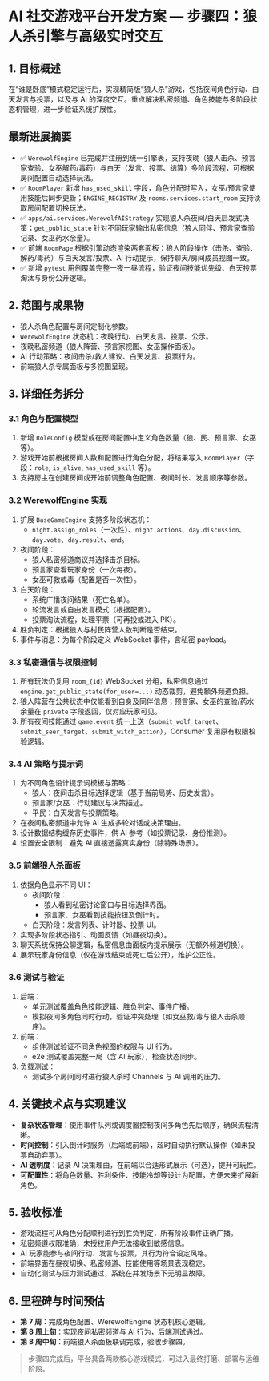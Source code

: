 # AI 社交游戏平台开发方案 — 步骤四：狼人杀引擎与高级实时交互

## 1. 目标概述
在“谁是卧底”模式稳定运行后，实现精简版“狼人杀”游戏，包括夜间角色行动、白天发言与投票，以及与 AI 的深度交互。重点解决私密频道、角色技能与多阶段状态机管理，进一步验证系统扩展性。

## 最新进展摘要
- ✅ `WerewolfEngine` 已完成并注册到统一引擎表，支持夜晚（狼人击杀、预言家查验、女巫解药/毒药）与白天（发言、投票、结算）多阶段流程，可根据房间配置自动选择玩法。
- ✅ `RoomPlayer` 新增 `has_used_skill` 字段，角色分配时写入，女巫/预言家使用技能后同步更新；`ENGINE_REGISTRY` 及 `rooms.services.start_room` 支持读取房间配置切换玩法。
- ✅ `apps/ai.services.WerewolfAIStrategy` 实现狼人杀夜间/白天启发式决策；`get_public_state` 针对不同玩家输出私密信息（狼人同伴、预言家查验记录、女巫药水余量）。
- ✅ 前端 `RoomPage` 根据引擎动态渲染两套面板：狼人阶段操作（击杀、查验、解药/毒药）与白天发言/投票、AI 行动提示，保持聊天/房间成员视图一致。
- ✅ 新增 `pytest` 用例覆盖完整一夜一昼流程，验证夜间技能优先级、白天投票淘汰与身份公开逻辑。

## 2. 范围与成果物
- 狼人杀角色配置与房间定制化参数。
- `WerewolfEngine` 状态机：夜晚行动、白天发言、投票、公示。
- 夜晚私密频道（狼人阵营、预言家视图、女巫操作面板）。
- AI 行动策略：夜间击杀/救人建议、白天发言、投票行为。
- 前端狼人杀专属面板与多视图呈现。

## 3. 详细任务拆分
### 3.1 角色与配置模型
1. 新增 `RoleConfig` 模型或在房间配置中定义角色数量（狼、民、预言家、女巫等）。
2. 游戏开始前根据房间人数和配置进行角色分配，将结果写入 `RoomPlayer`（字段：`role`, `is_alive`, `has_used_skill` 等）。
3. 支持房主在创建房间或开始前调整角色配置、夜间时长、发言顺序等参数。

### 3.2 WerewolfEngine 实现
1. 扩展 `BaseGameEngine` 支持多阶段状态机：
   - `night.assign_roles`（一次性）、`night.actions`、`day.discussion`、`day.vote`、`day.result`、`end`。
2. 夜间阶段：
   - 狼人私密频道商议并选择击杀目标。
   - 预言家查看玩家身份（一次每夜）。
   - 女巫可救或毒（配置是否一次性）。
3. 白天阶段：
   - 系统广播夜间结果（死亡名单）。
   - 轮流发言或自由发言模式（根据配置）。
   - 投票淘汰流程，处理平票（可再投或进入 PK）。
4. 胜负判定：根据狼人与村民阵营人数判断是否结束。
5. 事件与消息：为每个阶段定义 WebSocket 事件，含私密 payload。

### 3.3 私密通信与权限控制
1. 所有玩法仍复用 `room_{id}` WebSocket 分组，私密信息通过 `engine.get_public_state(for_user=...)` 动态裁剪，避免额外频道负担。
2. 狼人阵营在公共状态中仅能看到自身及同伴信息；预言家、女巫的查验/药水余量在 `private` 字段返回，仅对应玩家可见。
3. 所有夜间技能通过 `game.event` 统一上送（`submit_wolf_target`、`submit_seer_target`、`submit_witch_action`），Consumer 复用原有权限校验逻辑。

### 3.4 AI 策略与提示词
1. 为不同角色设计提示词模板与策略：
   - 狼人：夜间击杀目标选择逻辑（基于当前局势、历史发言）。
   - 预言家/女巫：行动建议与决策描述。
   - 平民：白天发言与投票策略。
2. 在夜间私密频道中允许 AI 生成多轮对话或决策理由。
3. 设计数据结构缓存历史事件，供 AI 参考（如投票记录、身份推测）。
4. 设置安全限制：避免 AI 直接透露真实身份（除特殊场景）。

### 3.5 前端狼人杀面板
1. 依据角色显示不同 UI：
   - 夜间阶段：
     - 狼人看到私密讨论窗口与目标选择界面。
     - 预言家、女巫看到技能按钮及倒计时。
   - 白天阶段：发言列表、计时器、投票 UI。
2. 实现多阶段状态指引、动画反馈（如昼夜切换）。
3. 聊天系统保持公聊逻辑，私密信息由面板内提示展示（无额外频道切换）。
4. 展示玩家身份信息（仅在游戏结束或死亡后公开），维护公正性。

### 3.6 测试与验证
1. 后端：
   - 单元测试覆盖角色技能逻辑、胜负判定、事件广播。
   - 模拟夜间多角色同时行动，验证冲突处理（如女巫救/毒与狼人击杀顺序）。
2. 前端：
   - 组件测试验证不同角色视图的权限与 UI 行为。
   - e2e 测试覆盖完整一局（含 AI 玩家），检查状态同步。
3. 负载测试：
   - 测试多个房间同时进行狼人杀时 Channels 与 AI 调用的压力。

## 4. 关键技术点与实现建议
- **复杂状态管理**：使用事件队列或调度器控制夜间多角色先后顺序，确保流程清晰。
- **时间控制**：引入倒计时服务（后端或前端），超时自动执行默认操作（如未投票自动弃票）。
- **AI 透明度**：记录 AI 决策理由，在前端以合适形式展示（可选），提升可玩性。
- **可配置性**：将角色数量、胜利条件、技能冷却等设计为配置，方便未来扩展新角色。

## 5. 验收标准
- 游戏流程可从角色分配顺利进行到胜负判定，所有阶段事件正确广播。
- 私密频道权限准确，未授权用户无法接收到敏感信息。
- AI 玩家能参与夜间行动、发言与投票，其行为符合设定风格。
- 前端界面在昼夜切换、私密频道、技能使用等场景表现稳定。
- 自动化测试与压力测试通过，系统在并发场景下无明显故障。

## 6. 里程碑与时间预估
- **第 7 周**：完成角色配置、WerewolfEngine 状态机核心逻辑。
- **第 8 周上旬**：实现夜间私密频道与 AI 行为，后端测试通过。
- **第 8 周中旬**：前端狼人杀面板联调完成，验收步骤四。

> 步骤四完成后，平台具备两款核心游戏模式，可进入最终打磨、部署与运维阶段。
